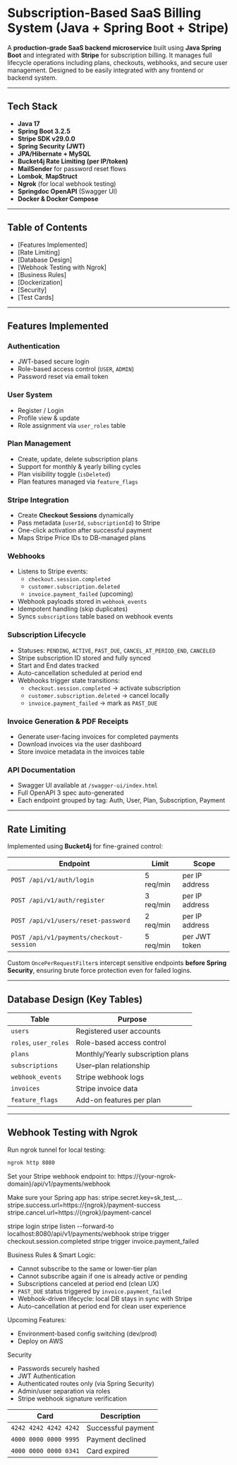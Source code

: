 # Subscription-Based SaaS Billing System (Java + Spring Boot + Stripe)

A **production-grade SaaS backend microservice** built using **Java Spring Boot** and integrated with **Stripe** for subscription billing. It manages full lifecycle operations including plans, checkouts, webhooks, and secure user management. Designed to be easily integrated with any frontend or backend system.

---

## Tech Stack

- **Java 17**
- **Spring Boot 3.2.5**
- **Stripe SDK v29.0.0**
- **Spring Security (JWT)**
- **JPA/Hibernate + MySQL**
- **Bucket4j Rate Limiting (per IP/token)**
- **MailSender** for password reset flows
- **Lombok**, **MapStruct**
- **Ngrok** (for local webhook testing)
- **Springdoc OpenAPI** (Swagger UI)
- **Docker & Docker Compose**

---

## Table of Contents

- [Features Implemented]
- [Rate Limiting]
- [Database Design]
- [Webhook Testing with Ngrok]
- [Business Rules]
- [Dockerization]
- [Security]
- [Test Cards]

---

## Features Implemented

### Authentication
- JWT-based secure login
- Role-based access control (`USER`, `ADMIN`)
- Password reset via email token

### User System
- Register / Login
- Profile view & update
- Role assignment via `user_roles` table

### Plan Management
- Create, update, delete subscription plans
- Support for monthly & yearly billing cycles
- Plan visibility toggle (`isDeleted`)
- Plan features managed via `feature_flags`

### Stripe Integration
- Create **Checkout Sessions** dynamically
- Pass metadata (`userId`, `subscriptionId`) to Stripe
- One-click activation after successful payment
- Maps Stripe Price IDs to DB-managed plans

### Webhooks
- Listens to Stripe events:
  - `checkout.session.completed`
  - `customer.subscription.deleted`
  - `invoice.payment_failed` (upcoming)
- Webhook payloads stored in `webhook_events`
- Idempotent handling (skip duplicates)
- Syncs `subscriptions` table based on webhook events

### Subscription Lifecycle
- Statuses: `PENDING`, `ACTIVE`, `PAST_DUE`, `CANCEL_AT_PERIOD_END`, `CANCELED`
- Stripe subscription ID stored and fully synced
- Start and End dates tracked
- Auto-cancellation scheduled at period end
- Webhooks trigger state transitions:
  - `checkout.session.completed` → activate subscription
  - `customer.subscription.deleted` → cancel locally
  - `invoice.payment_failed` → mark as `PAST_DUE`

### Invoice Generation & PDF Receipts
- Generate user-facing invoices for completed payments
- Download invoices via the user dashboard
- Store invoice metadata in the invoices table

### API Documentation
- Swagger UI available at `/swagger-ui/index.html`
- Full OpenAPI 3 spec auto-generated
- Each endpoint grouped by tag: Auth, User, Plan, Subscription, Payment


---

## Rate Limiting

Implemented using **Bucket4j** for fine-grained control:

| Endpoint                              | Limit            | Scope          |
|---------------------------------------|------------------|----------------|
| `POST /api/v1/auth/login`             | 5 req/min        | per IP address |
| `POST /api/v1/auth/register`          | 3 req/min        | per IP address |
| `POST /api/v1/users/reset-password`   | 2 req/min        | per IP address |
| `POST /api/v1/payments/checkout-session` | 5 req/min     | per JWT token  |

Custom `OncePerRequestFilter`s intercept sensitive endpoints **before Spring Security**, ensuring brute force protection even for failed logins.

---

## Database Design (Key Tables)

| Table                | Purpose                            |
|----------------------|------------------------------------|
| `users`              | Registered user accounts           |
| `roles`, `user_roles`| Role-based access control          |
| `plans`              | Monthly/Yearly subscription plans  |
| `subscriptions`      | User–plan relationship             |
| `webhook_events`     | Stripe webhook logs                |
| `invoices`           | Stripe invoice data                |
| `feature_flags`      | Add-on features per plan           |

---

## Webhook Testing with Ngrok

Run ngrok tunnel for local testing:

```bash
ngrok http 8080

```

Set your Stripe webhook endpoint to: https://{your-ngrok-domain}/api/v1/payments/webhook


Make sure your Spring app has:
stripe.secret.key=sk_test_...
stripe.success.url=https://{ngrok}/payment-success
stripe.cancel.url=https://{ngrok}/payment-cancel

stripe login
stripe listen --forward-to localhost:8080/api/v1/payments/webhook
stripe trigger checkout.session.completed
stripe trigger invoice.payment_failed


Business Rules & Smart Logic:
- Cannot subscribe to the same or lower-tier plan
- Cannot subscribe again if one is already active or pending
- Subscriptions canceled at period end (clean UX)
- `PAST_DUE` status triggered by `invoice.payment_failed`
- Webhook-driven lifecycle: local DB stays in sync with Stripe
- Auto-cancellation at period end for clean user experience

Upcoming Features:
- Environment-based config switching (dev/prod)
- Deploy on AWS

Security
- Passwords securely hashed
- JWT Authentication
- Authenticated routes only (via Spring Security)
- Admin/user separation via roles
- Stripe webhook signature verification


| Card                  | Description            |
|-----------------------|------------------------|
| `4242 4242 4242 4242` | Successful payment     |
| `4000 0000 0000 9995` | Payment declined       |
| `4000 0000 0000 0341` | Card expired           |


